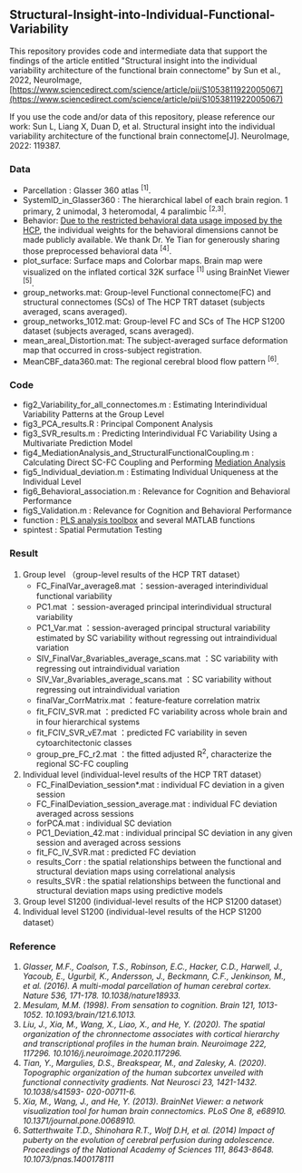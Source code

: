 ## Structural-Insight-into-Individual-Functional-Variability

This repository provides code and intermediate data that support the findings of the article entitled "Structural insight into the individual variability architecture of the functional brain connectome" by Sun et al., 2022, NeuroImage, [https://www.sciencedirect.com/science/article/pii/S1053811922005067](https://www.sciencedirect.com/science/article/pii/S1053811922005067)

If you use the code and/or data of this repository, please reference our work: Sun L, Liang X, Duan D, et al. Structural insight into the individual variability architecture of the functional brain connectome[J]. NeuroImage, 2022: 119387.


### Data
- Parcellation : Glasser 360 atlas <sup>[1]</sup>.
- SystemID_in_Glasser360 : The hierarchical label of each brain region. 1 primary, 2 unimodal, 3 heteromodal, 4 paralimbic <sup>[2,3]</sup>. 
- Behavior: [Due to the restricted behavioral data usage imposed by the HCP](https://www.humanconnectome.org/study/hcp-young-adult/document/restricted-data-usage), the individual weights for the behavioral dimensions cannot be made publicly available. We thank Dr. Ye Tian for generously sharing those preprocessed behavioral data <sup>[4]</sup>.
- plot_surface: Surface maps and Colorbar maps. Brain map were visualized on the inflated cortical 32K surface <sup>[1]</sup> using BrainNet Viewer <sup>[5]</sup>.
- group_networks.mat: Group-level Functional connectome(FC) and structural connectomes (SCs) of The HCP TRT dataset (subjects averaged, scans averaged).
- group_networks_1012.mat: Group-level FC and SCs of The HCP S1200 dataset (subjects averaged, scans averaged).
- mean_areal_Distortion.mat: The subject-averaged surface deformation map that occurred in cross-subject registration.
- MeanCBF_data360.mat: The regional cerebral blood flow pattern <sup>[6]</sup>.

### Code
- fig2_Variability_for_all_connectomes.m : Estimating Interindividual Variability Patterns at the Group Level
- fig3_PCA_results.R : Principal Component Analysis
- fig3_SVR_results.m : Predicting Interindividual FC Variability Using a Multivariate Prediction Model
- fig4_MediationAnalysis_and_StructuralFunctionalCoupling.m : Calculating Direct SC-FC Coupling and Performing [Mediation Analysis](https://github.com/canlab/MediationToolbox)
- fig5_Individual_deviation.m : Estimating Individual Uniqueness at the Individual Level
- fig6_Behavioral_association.m : Relevance for Cognition and Behavioral Performance
- figS_Validation.m : Relevance for Cognition and Behavioral Performance
- function : [PLS analysis toolbox](https://github.com/danizoeller/myPLS) and several MATLAB functions
- spintest : Spatial Permutation Testing

### Result
1. Group level （group-level results of the HCP TRT dataset）
   - FC_FinalVar_average8.mat ：session-averaged interindividual functional variability
   - PC1.mat ：session-averaged principal interindividual structural variability
   - PC1_Var.mat ：session-averaged principal structural variability estimated by SC variability without regressing out intraindividual variation
   - SIV_FinalVar_8variables_average_scans.mat ：SC variability with regressing out intraindividual variation
   - SIV_Var_8variables_average_scans.mat ：SC variability without regressing out intraindividual variation
   - finalVar_CorrMatrix.mat ：feature-feature correlation matrix
   - fit_FCIV_SVR.mat ：predicted FC variability across whole brain and in four hierarchical systems
   - fit_FCIV_SVR_vE7.mat ：predicted FC variability in seven cytoarchitectonic classes
   - group_pre_FC_r2.mat ：the fitted adjusted R<sup>2</sup>, characterize the regional SC-FC coupling
2. Individual level (individual-level results of the HCP TRT dataset）
   - FC_FinalDeviation_session*.mat : individual FC deviation in a given session
   - FC_FinalDeviation_session_average.mat : individual FC deviation averaged across sessions
   - forPCA.mat : individual SC deviation
   - PC1_Deviation_42.mat : individual principal SC deviation in any given session and averaged across sessions
   - fit_FC_IV_SVR.mat : predicted FC deviation
   - results_Corr : the spatial relationships between the functional and structural deviation maps using correlational analysis
   - results_SVR : the spatial relationships between the functional and structural deviation maps using predictive models
3. Group level S1200 (individual-level results of the HCP S1200 dataset）
4. Individual level S1200 (individual-level results of the HCP S1200 dataset）

### Reference
1. *Glasser, M.F., Coalson, T.S., Robinson, E.C., Hacker, C.D., Harwell, J., Yacoub, E., Ugurbil, K., Andersson, J., Beckmann, C.F., Jenkinson, M., et al. (2016). A multi-modal parcellation of human cerebral cortex. Nature 536, 171-178. 10.1038/nature18933.*
2. *Mesulam, M.M. (1998). From sensation to cognition. Brain 121, 1013-1052. 10.1093/brain/121.6.1013.*
3. *Liu, J., Xia, M., Wang, X., Liao, X., and He, Y. (2020). The spatial organization of the chronnectome associates with cortical hierarchy and transcriptional profiles in the human brain. Neuroimage 222, 117296. 10.1016/j.neuroimage.2020.117296.*
4. *Tian, Y., Margulies, D.S., Breakspear, M., and Zalesky, A. (2020). Topographic organization of the human subcortex unveiled with functional connectivity gradients. Nat Neurosci 23, 1421-1432. 10.1038/s41593- 020-00711-6.*
5. *Xia, M., Wang, J., and He, Y. (2013). BrainNet Viewer: a network visualization tool for human brain connectomics. PLoS One 8, e68910. 10.1371/journal.pone.0068910.*
6. *Satterthwaite T.D., Shinohara R.T., Wolf D.H, et al. (2014) Impact of puberty on the evolution of cerebral perfusion during adolescence. Proceedings of the National Academy of Sciences 111, 8643-8648. 10.1073/pnas.1400178111*

